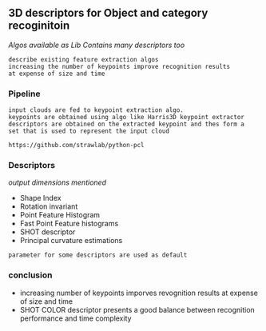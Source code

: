 ## 3D descriptors for Object and category recoginitoin
*Algos available as Lib*
*Contains many descriptors too*

```
describe existing feature extraction algos
increasing the number of keypoints improve recognition results 
at expense of size and time
```

### Pipeline
```
input clouds are fed to keypoint extraction algo. 
keypoints are obtained using algo like Harris3D keypoint extractor
descriptors are obtained on the extracted keypoint and thes form a 
set that is used to represent the input cloud

https://github.com/strawlab/python-pcl
```


### Descriptors
*output dimensions mentioned*
* Shape Index
* Rotation invariant
* Point Feature Histogram
* Fast Point Feature histograms
* SHOT descriptor
* Principal curvature estimations

```
parameter for some descriptors are used as default
```

### conclusion
* increasing number of keypoints imporves revognition results at expense of size and time
* SHOT COLOR descriptor presents a good balance between recognition performance and time complexity